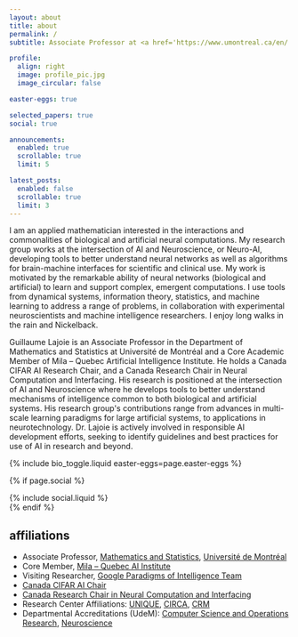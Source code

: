 ```yaml
---
layout: about
title: about
permalink: /
subtitle: Associate Professor at <a href='https://www.umontreal.ca/en/'>Université de Montréal</a> ⋅ Core Member of <a href='https://mila.quebec/en'>Mila – Quebec AI Institute</a>

profile:
  align: right
  image: profile_pic.jpg
  image_circular: false

easter-eggs: true

selected_papers: true
social: true

announcements:
  enabled: true
  scrollable: true
  limit: 5

latest_posts:
  enabled: false
  scrollable: true
  limit: 3
---
```


<p id="about-bio">I am an applied mathematician interested in the interactions and commonalities of biological and artificial neural computations. My research group works at the intersection of AI and Neuroscience, or Neuro-AI, developing tools to better understand neural networks as well as algorithms for brain-machine interfaces for scientific and clinical use. My work is motivated by the remarkable ability of neural networks (biological and artificial) to learn and support complex, emergent computations. I use tools from dynamical systems, information theory, statistics, and machine learning to address a range of problems, in collaboration with experimental neuroscientists and machine intelligence researchers. I enjoy long walks in the rain and Nickelback.</p>

<p id="about-bio-alt" class="d-none">Guillaume Lajoie is an Associate Professor in the Department of Mathematics and Statistics at Université de Montréal and a Core Academic Member of Mila – Quebec Artificial Intelligence Institute. He holds a Canada CIFAR AI Research Chair, and a Canada Research Chair in Neural Computation and Interfacing. His research is positioned at the intersection of AI and Neuroscience where he develops tools to better understand mechanisms of intelligence common to both biological and artificial systems. His research group's contributions range from advances in multi-scale learning paradigms for large artificial systems, to applications in neurotechnology. Dr. Lajoie is actively involved in responsible AI development efforts, seeking to identify guidelines and best practices for use of AI in research and beyond.</p>

{% include bio_toggle.liquid easter-eggs=page.easter-eggs %}

<!-- Social -->

{% if page.social %}

  <div class="social">
    <div class="contact-icons">{% include social.liquid %}</div>
  </div>
{% endif %}

## affiliations

- Associate Professor, [Mathematics and Statistics](https://dms.umontreal.ca/en/), [Université de Montréal](https://www.umontreal.ca/en/)
- Core Member, [Mila – Quebec AI Institute](https://mila.quebec/en)
- Visiting Researcher, [Google Paradigms of Intelligence Team](https://github.com/paradigms-of-intelligence)
- [Canada CIFAR AI Chair](https://cifar.ca/bios/guillaume-lajoie/)
- [Canada Research Chair in Neural Computation and Interfacing](https://www.chairs-chaires.gc.ca/media-medias/lists-listes/2022/january-janvier-eng.aspx)
- Research Center Affiliations: [UNIQUE](https://www.unique.quebec/home), [CIRCA](https://circa.openum.ca/en), [CRM](https://www.crmath.ca/en/)
- Departmental Accreditations (UdeM): [Computer Science and Operations Research](https://diro.umontreal.ca/english/home/), [Neuroscience](https://neurosciences.umontreal.ca)
